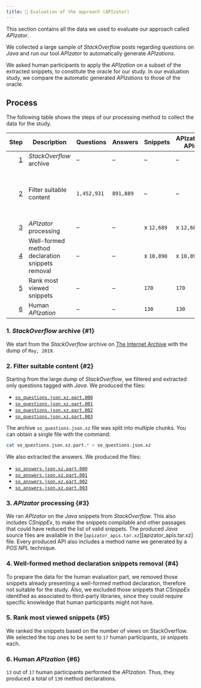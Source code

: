 ```yaml
---
title: 📝 Evaluation of the approach (APIzator)
---
```


This section contains all the data we used to evaluate our approach called *APIzator*.

We collected a large sample of *StackOverflow* posts regarding questions on *Java* and run our tool *APIzator* to automatically generate *APIzations*.
<!-- These complete examples are browsable in our tool. -->
We asked human participants to apply the *APIzation* on a subset of the extracted snippets, to constitute the oracle for our study.
In our evaluation study, we compare the automatic generated *APIzations* to those of the oracle.

[so_questions.json.xz.part.000]: /data/evaluation/so_questions.json.xz.part.000
[so_questions.json.xz.part.001]: /data/evaluation/so_questions.json.xz.part.001
[so_questions.json.xz.part.002]: /data/evaluation/so_questions.json.xz.part.002
[so_questions.json.xz.part.003]: /data/evaluation/so_questions.json.xz.part.003
[so_answers.json.xz.part.000]: /data/evaluation/so_answers.json.xz.part.000
[so_answers.json.xz.part.001]: /data/evaluation/so_answers.json.xz.part.001
[so_answers.json.xz.part.002]: /data/evaluation/so_answers.json.xz.part.002
[so_answers.json.xz.part.003]: /data/evaluation/so_answers.json.xz.part.003

## Process

The following table shows the steps of our processing method to collect the data for the study.

Step | Description | Questions | Answers | Snippets | APIzator-APIs | Human-APIs | Data
---: | --- | --- | --- | --- | --- | --- | ---
[1](#1) | *StackOverflow* archive | – | – | – | – | – | –
[2](#2) | Filter suitable content | `1,452,931` | `891,889` | – | – | – | [`so_questions.json.xz.part.000`][so_questions.json.xz.part.000] <br /> [`so_questions.json.xz.part.001`][so_questions.json.xz.part.001] <br /> [`so_questions.json.xz.part.002`][so_questions.json.xz.part.002] <br /> [`so_questions.json.xz.part.003`][so_questions.json.xz.part.003] <br /> [`so_answers.json.xz.part.000`][so_answers.json.xz.part.000] <br /> [`so_answers.json.xz.part.001`][so_answers.json.xz.part.001] <br /> [`so_answers.json.xz.part.002`][so_answers.json.xz.part.002] <br /> [`so_answers.json.xz.part.003`][so_answers.json.xz.part.003]
[3](#3) | *APIzator* processing | – | – | x `12,689` | x `12,689` | – | [`apizator_apis.tar.xz`][apizator_apis.tar.xz]
[4](#4) | Well-formed method declaration snippets removal | – | – | x `10,890` | x `10,890` | – | x
[5](#5) | Rank most viewed snippets | – | – | `170` | `170` | – | [`human_evaluation_snippets.tar.xz`][human_evaluation_snippets.tar.xz]
[6](#6) | Human *APIzation* | – | – | `130` | `130` | `130` | [`human_apis.tar.xz`][human_apis.tar.xz]

### 1. *StackOverflow* archive {#1}

We start from the *StackOverflow* archive on [The Internet Archive](https://archive.org/details/stackexchange) with the dump of `May, 2019`.

### 2. Filter suitable content {#2}

Starting from the large dump of *StackOverflow*, we filtered and extracted only questions tagged with *Java*.
We produced the files:

* [`so_questions.json.xz.part.000`][so_questions.json.xz.part.000]
* [`so_questions.json.xz.part.001`][so_questions.json.xz.part.001]
* [`so_questions.json.xz.part.002`][so_questions.json.xz.part.002]
* [`so_questions.json.xz.part.003`][so_questions.json.xz.part.003]

The archive `so_questions.json.xz` file was split into multiple chunks.
You can obtain a single file with the command:

```bash
cat so_questions.json.xz.part.* > so_questions.json.xz
```

We also extracted the answers.
We produced the files:

* [`so_answers.json.xz.part.000`][so_answers.json.xz.part.000]
* [`so_answers.json.xz.part.001`][so_answers.json.xz.part.001]
* [`so_answers.json.xz.part.002`][so_answers.json.xz.part.002]
* [`so_answers.json.xz.part.003`][so_answers.json.xz.part.003]

### 3. *APIzator* processing {#3}
<!-- NOT READY. -->

We ran *APIzator* on the *Java* snippets from *StackOverflow*.
This also includes *CSnippEx*, to make the snippets compilable and other passages that could have reduced the list of valid snippets.
The produced *Java* source files are available in the [`apizator_apis.tar.xz`][apizator_apis.tar.xz] file.
Every produced API also includes a method name we generated by a *POS* *NPL* technique.
<!-- Insert the files. -->

### 4. Well-formed method declaration snippets removal {#4}
<!-- NOT READY. -->

To prepare the data for the human evaluation part, we removed those snippets already presenting a well-formed method declaration, therefore not suitable for the study.
Also, we excluded those snippets that *CSnippEx* identified as associated to third-party libraries, since they could require specific knowledge that human participants might not have.
<!-- Insert the files. -->

### 5. Rank most viewed snippets {#5}
<!-- NOT READY. -->

We ranked the snippets based on the number of views on StackOverflow.
We selected the top ones to be sent to `17` human participants, `10` snippets each.
<!-- Insert the files. -->

### 6. Human *APIzation* {#6}
<!-- NOT READY. -->

`13` out of `17` human participants performed the *APIzation*.
Thus, they produced a total of `130` method declarations.
<!-- Insert the files. -->
